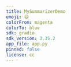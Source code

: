```yaml
---
title: MySummarizerDemo
emoji: 😄 
colorFrom: magenta
colorTo: blue
sdk: gradio
sdk_version: 3.35.2
app_file: app.py
pinned: false
license: cc
---
```

